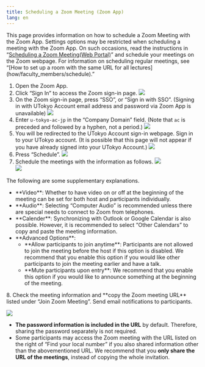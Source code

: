 ```yaml
---
title: Scheduling a Zoom Meeting (Zoom App)
lang: en
---
```

This page provides information on how to schedule a Zoom Meeting with the Zoom App. Settings options may be restricted when scheduling a meeting with the Zoom App. On such occasions, read the instructions in “[Scheduling a Zoom Meeting(Web Portal)](create_room)” and schedule your meetings on the Zoom webpage. For information on scheduling regular meetings, see “[How to set up a room with the same URL for all lectures] (how/faculty_members/schedule).”


1. Open the Zoom App.
2. Click “Sign In” to access the Zoom sign-in page.
  ![](img/en_zoom_signin_4.png)
3. On the Zoom sign-in page, press “SSO”, or “Sign in with SSO”. (Signing in with UTokyo Account email address and password via Zoom App is unavailable)
  ![](img/en_zoom_signin_5.png)
4. Enter `u-tokyo-ac-jp` in the “Company Domain” field. (Note that `ac` is preceded and followed by a hyphen, not a period.)
  ![](img/en_zoom_signin_6.png)
5. You will be redirected to the UTokyo Account sign-in webpage. Sign in to your UTokyo account. (It is possible that this page will not appear if you have already signed into your UTokyo Account.)
  ![](img/en_zoom_signin_2.png)
6. Press “Schedule”.
  ![](img/en_zoom_top2.png)
7. Schedule the meetings with the information as follows.
  ![](img/en_zoom_schedule.png)  
  ![](img/en_zoom_schedule_detail.png) 

  The following are some supplementary explanations.
  <ul>
    <li>**Video**: Whether to have video on or off at the beginning of the meeting can be set for both host and participants individually.</li>
    <li>**Audio**: Selecting “Computer Audio” is recommended unless there are special needs to connect to Zoom from telephones.</li>
    <li>**Calender**: Synchronizing with Outlook or Google Calendar is also possible. However, it is recommended to select “Other Calendars” to copy and paste the meeting information.</li>
    <li>**Advanced Options**:
      <ul>
        <li>**Allow participants to join anytime**: Participants are not allowed to join the meeting before the host if this option is disabled. We recommend that you enable this option if you would like other participants to join the meeting earlier and have a talk.</li>
        <li>**Mute participants upon entry**: We recommend that you enable this option if you would like to announce something at the beginning of the meeting.</li>
      </ul>
    </li>
  </ul>
8. Check the meeting information and **copy the Zoom meeting URL** listed under “Join Zoom Meeting”. Send email notifications to participants.

  ![](/zoom/img/zoom_schedule_info.png)

* **The password information is included in the URL** by default. Therefore, sharing the password separately is not required. 
* Some participants may access the Zoom meeting with the URL listed on the right of “Find your local number” if you also shared information other than the abovementioned URL. We recommend that you **only share the URL of the meetings**, instead of copying the whole invitation.

